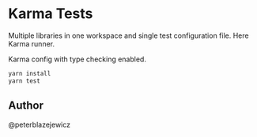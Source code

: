 # Karma Tests

Multiple libraries in one workspace and single test configuration file. Here Karma runner.

Karma config with type checking enabled.

```bash
yarn install
yarn test
```

## Author

@peterblazejewicz
